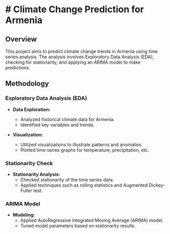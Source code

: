 # # Climate Change Prediction for Armenia

## Overview

This project aims to predict climate change trends in Armenia using time series analysis. The analysis involves Exploratory Data Analysis (EDA), checking for stationarity, and applying an ARIMA model to make predictions.

## Methodology

### Exploratory Data Analysis (EDA)

- **Data Exploration:**
  - Analyzed historical climate data for Armenia.
  - Identified key variables and trends.
  
- **Visualization:**
  - Utilized visualizations to illustrate patterns and anomalies.
  - Plotted time series graphs for temperature, precipitation, etc.

### Stationarity Check

- **Stationarity Analysis:**
  - Checked stationarity of the time series data.
  - Applied techniques such as rolling statistics and Augmented Dickey-Fuller test.

### ARIMA Model

- **Modeling:**
  - Applied AutoRegressive Integrated Moving Average (ARIMA) model.
  - Tuned model parameters based on stationarity results.

